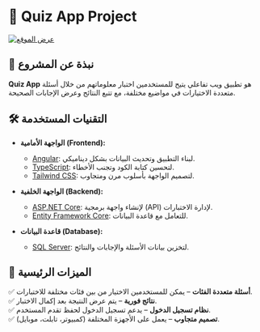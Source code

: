 # 🎯 Quiz App Project

[![عرض الموقع](https://img.shields.io/badge/عرض_الموقع-زيارة_الموقع-blue)](رابط_التطبيق_إذا_كان_مستضافًا)

## 📖 نبذة عن المشروع

**Quiz App** هو تطبيق ويب تفاعلي يتيح للمستخدمين اختبار معلوماتهم من خلال أسئلة متعددة الاختيارات في مواضيع مختلفة، مع تتبع النتائج وعرض الإجابات الصحيحة.

## 🛠️ التقنيات المستخدمة

- **الواجهة الأمامية (Frontend):**
  - [Angular](https://angular.io/): لبناء التطبيق وتحديث البيانات بشكل ديناميكي.
  - [TypeScript](https://www.typescriptlang.org/): لتحسين كتابة الكود وتجنب الأخطاء.
  - [Tailwind CSS](https://tailwindcss.com/): لتصميم الواجهة بأسلوب مرن ومتجاوب.

- **الواجهة الخلفية (Backend):**
  - [ASP.NET Core](https://dotnet.microsoft.com/en-us/apps/aspnet): لإنشاء واجهة برمجية (API) لإدارة الاختبارات.
  - [Entity Framework Core](https://docs.microsoft.com/en-us/ef/core/): للتعامل مع قاعدة البيانات.

- **قاعدة البيانات (Database):**
  - [SQL Server](https://www.microsoft.com/en-us/sql-server): لتخزين بيانات الأسئلة والإجابات والنتائج.

## 🚀 الميزات الرئيسية

✅ **أسئلة متعددة الفئات** – يمكن للمستخدمين الاختيار من بين فئات مختلفة للاختبارات.  
✅ **نتائج فورية** – يتم عرض النتيجة بعد إكمال الاختبار.  
✅ **نظام تسجيل الدخول** – يدعم تسجيل الدخول لحفظ تقدم المستخدم.  
✅ **تصميم متجاوب** – يعمل على الأجهزة المختلفة (كمبيوتر، تابلت، موبايل).  


 
